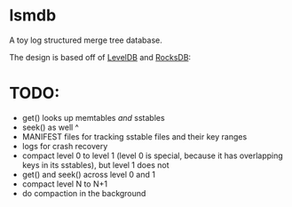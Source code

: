 # lsmdb
A toy log structured merge tree database.

The design is based off of [LevelDB](https://github.com/google/leveldb/blob/main/doc/impl.md) and [RocksDB](https://artem.krylysov.com/blog/2023/04/19/how-rocksdb-works/):

# TODO:
- get() looks up memtables *and* sstables
- seek() as well ^
- MANIFEST files for tracking sstable files and their key ranges
- logs for crash recovery
- compact level 0 to level 1 (level 0 is special, because it has overlapping keys
  in its sstables), but level 1 does not
- get() and seek() across level 0 and 1
- compact level N to N+1
- do compaction in the background
